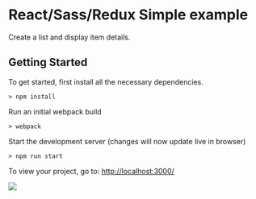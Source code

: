 # React/Sass/Redux Simple example

Create a list and display item details.

## Getting Started

To get started, first install all the necessary dependencies.
```
> npm install
```

Run an initial webpack build
```
> webpack
```

Start the development server (changes will now update live in browser)
```
> npm run start
```

To view your project, go to: [http://localhost:3000/](http://localhost:3000/)

![](http://i.imgur.com/DUiL9yn.png)